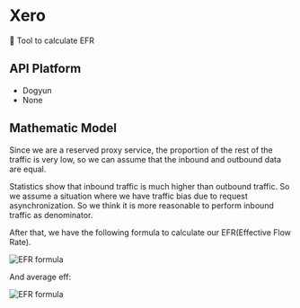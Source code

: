 # Xero

🔧 Tool to calculate EFR

## API Platform

- Dogyun
- None

## Mathematic Model

Since we are a reserved proxy service, the proportion of the rest of the traffic is very low, so we can assume that the inbound and outbound data are equal.

Statistics show that inbound traffic is much higher than outbound traffic. So we assume a situation where we have traffic bias due to request asynchronization. So we think it is more reasonable to perform inbound traffic as denominator.

After that, we have the following formula to calculate our EFR(Effective Flow Rate).

![EFR formula](https://latex.codecogs.com/svg.latex?\text{EFR}=\frac{N_\text{Outbound\\%20Transfer}}{N_\text{Inbound\\%20Transfer}})

And average eff:

![EFR formula](https://latex.codecogs.com/svg.latex?\overline{\text{EFR}}=\frac{\sum_{n=0}^{N_{last}-1}\text{EFR}_n}{N_\text{last}})
